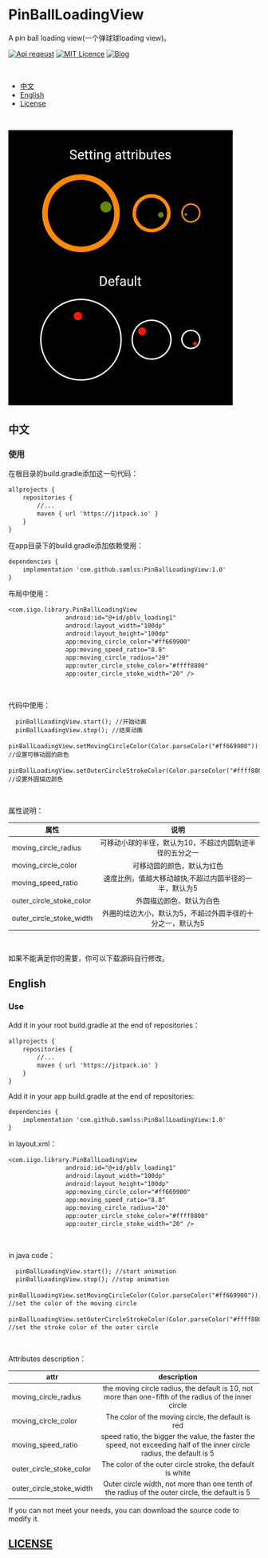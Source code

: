 # PinBallLoadingView
A pin ball loading view(一个弹球球loading view)。


[![Api reqeust](https://img.shields.io/badge/api-1+-green.svg)](https://github.com/samlss/PinBallLoadingView)  [![MIT Licence](https://badges.frapsoft.com/os/mit/mit.svg?v=103)](https://github.com/samlss/PinBallLoadingView/blob/master/LICENSE) [![Blog](https://img.shields.io/badge/samlss-blog-orange.svg)](https://blog.csdn.net/Samlss)

<br>

  * [中文](#%E4%B8%AD%E6%96%87)
  * [English](#english)
  * [License](#license)

<br>

![gif1](https://github.com/samlss/PinBallLoadingView/blob/master/screenshots/screenshot1.gif)



## 中文

### 使用<br>
在根目录的build.gradle添加这一句代码：
```
allprojects {
    repositories {
        //...
        maven { url 'https://jitpack.io' }
    }
}
```

在app目录下的build.gradle添加依赖使用：
```
dependencies {
    implementation 'com.github.samlss:PinBallLoadingView:1.0'
}
```

布局中使用：
```
<com.iigo.library.PinBallLoadingView
                android:id="@+id/pblv_loading1"
                android:layout_width="100dp"
                android:layout_height="100dp"
                app:moving_circle_color="#ff669900"
                app:moving_speed_ratio="8.8"
                app:moving_circle_radius="20"
                app:outer_circle_stoke_color="#ffff8800"
                app:outer_circle_stoke_width="20" />
```

<br>

代码中使用：
```
  pinBallLoadingView.start(); //开始动画
  pinBallLoadingView.stop(); //结束动画
  pinBallLoadingView.setMovingCircleColor(Color.parseColor("#ff669900")); //设置可移动圆的颜色
  pinBallLoadingView.setOuterCircleStrokeColor(Color.parseColor("#ffff8800")); //设置外圆描边颜色
```

<br>

属性说明：

| 属性        | 说明           |
| ------------- |:-------------:|
| moving_circle_radius      | 可移动小球的半径，默认为10，不超过内圆轨迹半径的五分之一 |
| moving_circle_color | 可移动圆的颜色，默认为红色 |
| moving_speed_ratio      | 速度比例，值越大移动越快,不超过内圆半径的一半，默认为5|
| outer_circle_stoke_color      | 外圆描边颜色，默认为白色|
| outer_circle_stoke_width      | 外圈的绘边大小，默认为5，不超过外圆半径的十分之一，默认为5 |

<br>

如果不能满足你的需要，你可以下载源码自行修改。

## English

### Use<br>
Add it in your root build.gradle at the end of repositories：
```
allprojects {
    repositories {
        //...
        maven { url 'https://jitpack.io' }
    }
}
```

Add it in your app build.gradle at the end of repositories:
```
dependencies {
    implementation 'com.github.samlss:PinBallLoadingView:1.0'
}
```


in layout.xml：
```
<com.iigo.library.PinBallLoadingView
                android:id="@+id/pblv_loading1"
                android:layout_width="100dp"
                android:layout_height="100dp"
                app:moving_circle_color="#ff669900"
                app:moving_speed_ratio="8.8"
                app:moving_circle_radius="20"
                app:outer_circle_stoke_color="#ffff8800"
                app:outer_circle_stoke_width="20" />
```

<br>

in java code：
```
  pinBallLoadingView.start(); //start animation
  pinBallLoadingView.stop(); //stop animation
  pinBallLoadingView.setMovingCircleColor(Color.parseColor("#ff669900")); //set the color of the moving circle
  pinBallLoadingView.setOuterCircleStrokeColor(Color.parseColor("#ffff8800")); //set the stroke color of the outer circle
```

<br>

Attributes description：

| attr        | description  |
| ------------- |:-------------:|
| moving_circle_radius      | the moving circle radius, the default is 10, not more than one-fifth of the radius of the inner circle |
| moving_circle_color | The color of the moving circle, the default is red |
| moving_speed_ratio      | speed ratio, the bigger the value, the faster the speed, not exceeding half of the inner circle radius, the default is 5|
| outer_circle_stoke_color      | The color of the outer circle stroke, the default is white|
| outer_circle_stoke_width      | Outer circle width, not more than one tenth of the radius of the outer circle, the default is 5 |

If you can not meet your needs, you can download the source code to modify it.

[id]: http://example.com/ "Optional Title Here"

## [LICENSE](https://github.com/samlss/PinBallLoadingView/blob/master/LICENSE)
